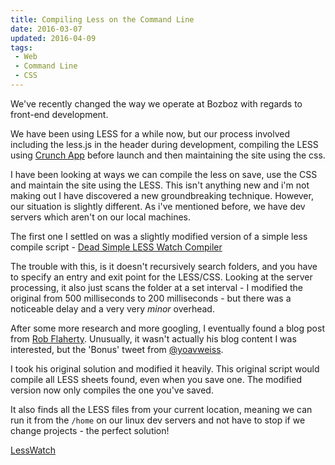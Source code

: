 ```yaml
---
title: Compiling Less on the Command Line
date: 2016-03-07
updated: 2016-04-09
tags:
 - Web
 - Command Line
 - CSS
---
```


<p>We've recently changed the way we operate at Bozboz with regards to front-end development.</p>

<p>We have been using LESS for a while now, but our process involved including the less.js in the header during development, compiling the LESS using <a href="http://crunchapp.net/">Crunch App</a> before launch and then maintaining the site using the css.</p>



<p>I have been looking at ways we can compile the less on save, use the CSS and maintain the site using the LESS. This isn't anything new and i'm not making out I have discovered a new groundbreaking technique. However, our situation is slightly different. As i've mentioned before, we have dev servers which aren't on our local machines.</p>



<p>The first one I settled on was a slightly modified version of a simple less compile script -&nbsp;<a href="https://github.com/mikestreety/Dead-Simple-LESS-Watch-Compiler">Dead Simple LESS Watch Compiler</a></p>



<p>The trouble with this, is it doesn't recursively search folders, and you have to specify an entry and exit point for the LESS/CSS. Looking at the server processing, it also just scans the folder at a set interval - I modified the original from 500 milliseconds to 200 milliseconds - but there was a noticeable delay and a very very <em>minor</em> overhead.</p>



<p>After some more research and more googling, I eventually found a blog post from <a href="http://www.ravelrumba.com/blog/watch-compile-less-command-line/">Rob Flaherty</a>. Unusually, it wasn't actually his blog content I was interested, but the 'Bonus' tweet from <a href="http://www.twitter.com/yoavweiss">@yoavweiss</a>.</p>



<p>I took his original solution and modified it heavily. This original script would compile all LESS sheets found, even when you save one. The modified version now only compiles the one you've saved.</p>



<p>It also finds all the LESS files from your current location, meaning we can run it from the <code>/home</code> on our linux dev servers and not have to stop if we change projects - the perfect solution!</p>



<p><a href="https://github.com/mikestreety/less-watch">LessWatch</a></p>
